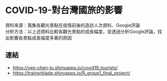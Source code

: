 # COVID-19-對台灣國旅的影響
 資料來源：蒐集各觀光景點在疫情前後的造訪人次資料、Google評論   
 分析方法：以上述資料比較各觀光景點的成長幅度，並透過分析Google評論，找出影響各景點成長幅度多寡的原因

## 連結
- https://yen-chen-lu.shinyapps.io/covid19_tourists/
- https://trainerblade.shinyapps.io/R_group1_final_project/
